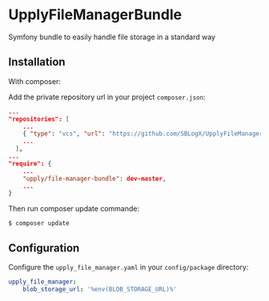 UpplyFileManagerBundle
======================
Symfony bundle to easily handle file storage in a standard way


Installation
------------
With composer:

Add the private repository url in your project `composer.json`:
```json
...
"repositories": [
    ...
    { "type": "vcs", "url": "https://github.com/SBLogX/UpplyFileManagerBundle" },
    ...
  ],
...
"require": {
    ...
    "upply/file-manager-bundle": dev-master,
    ...
}
```

Then run composer update commande:
```shell
$ composer update
```

Configuration
-------------
Configure the `upply_file_manager.yaml` in your `config/package` directory:
```yaml
upply_file_manager:
    blob_storage_url: '%env(BLOB_STORAGE_URL)%'
```
